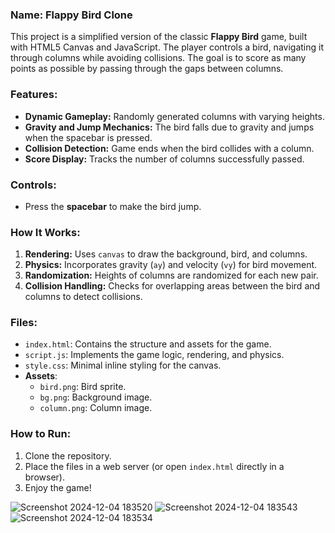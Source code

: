 ### Name: **Flappy Bird Clone**

This project is a simplified version of the classic **Flappy Bird** game, built with HTML5 Canvas and JavaScript. The player controls a bird, navigating it through columns while avoiding collisions. The goal is to score as many points as possible by passing through the gaps between columns.

### Features:
- **Dynamic Gameplay:** Randomly generated columns with varying heights.
- **Gravity and Jump Mechanics:** The bird falls due to gravity and jumps when the spacebar is pressed.
- **Collision Detection:** Game ends when the bird collides with a column.
- **Score Display:** Tracks the number of columns successfully passed.

### Controls:
- Press the **spacebar** to make the bird jump.

### How It Works:
1. **Rendering:** Uses `canvas` to draw the background, bird, and columns.
2. **Physics:** Incorporates gravity (`ay`) and velocity (`vy`) for bird movement.
3. **Randomization:** Heights of columns are randomized for each new pair.
4. **Collision Handling:** Checks for overlapping areas between the bird and columns to detect collisions.

### Files:
- `index.html`: Contains the structure and assets for the game.
- `script.js`: Implements the game logic, rendering, and physics.
- `style.css`: Minimal inline styling for the canvas.
- **Assets**:
  - `bird.png`: Bird sprite.
  - `bg.png`: Background image.
  - `column.png`: Column image.

### How to Run:
1. Clone the repository.
2. Place the files in a web server (or open `index.html` directly in a browser).
3. Enjoy the game!


![Screenshot 2024-12-04 183520](https://github.com/user-attachments/assets/1f4328cc-bb5e-40a9-9e5e-767f5b23cc4a)
![Screenshot 2024-12-04 183543](https://github.com/user-attachments/assets/b600f3b8-3e53-48b0-bf9a-05b5bc5e37a1)
![Screenshot 2024-12-04 183534](https://github.com/user-attachments/assets/e78619ad-ed77-4d6f-a6aa-642b3779a504)
